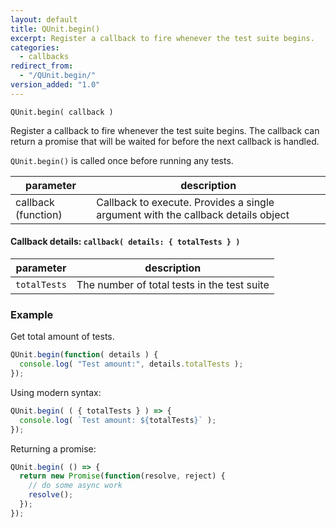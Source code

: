 ```yaml
---
layout: default
title: QUnit.begin()
excerpt: Register a callback to fire whenever the test suite begins.
categories:
  - callbacks
redirect_from:
  - "/QUnit.begin/"
version_added: "1.0"
---
```


`QUnit.begin( callback )`

Register a callback to fire whenever the test suite begins. The callback can return a promise that will be waited for before the next callback is handled.

`QUnit.begin()` is called once before running any tests.

| parameter | description |
|-----------|-------------|
| callback (function) | Callback to execute. Provides a single argument with the callback details object |

#### Callback details: `callback( details: { totalTests } )`

| parameter | description |
|-----------|-------------|
| `totalTests` | The number of total tests in the test suite |

### Example

Get total amount of tests.

```js
QUnit.begin(function( details ) {
  console.log( "Test amount:", details.totalTests );
});
```

Using modern syntax:

```js
QUnit.begin( ( { totalTests } ) => {
  console.log( `Test amount: ${totalTests}` );
});
```

Returning a promise:

```js
QUnit.begin( () => {
  return new Promise(function(resolve, reject) {
    // do some async work
    resolve();
  });
});
```
